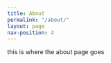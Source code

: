 ```yaml
---
title: About
permalink: "/about/"
layout: page
nav-position: 4
---
```


this is where the about page goes